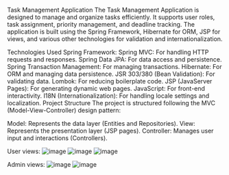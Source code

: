 Task Management Application
The Task Management Application is designed to manage and organize tasks efficiently. It supports user roles, task assignment, priority management, and deadline tracking. 
The application is built using the Spring Framework, Hibernate for ORM, JSP for views, and various other technologies for validation and internationalization.

Technologies Used
Spring Framework:
Spring MVC: For handling HTTP requests and responses.
Spring Data JPA: For data access and persistence.
Spring Transaction Management: For managing transactions.
Hibernate: For ORM and managing data persistence.
JSR 303/380 (Bean Validation): For validating data.
Lombok: For reducing boilerplate code.
JSP (JavaServer Pages): For generating dynamic web pages.
JavaScript: For front-end interactivity.
I18N (Internationalization): For handling locale settings and localization.
Project Structure
The project is structured following the MVC (Model-View-Controller) design pattern:

Model: Represents the data layer (Entities and Repositories).
View: Represents the presentation layer (JSP pages).
Controller: Manages user input and interactions (Controllers).

User views:
![image](https://github.com/AZet18/taskmanagement/assets/145192140/6c08e7ce-74a5-4e14-ae22-ffa8a3c0ed10)
![image](https://github.com/AZet18/taskmanagement/assets/145192140/8aad067d-2fc4-42a7-8323-36ce2d4ec6a3)
![image](https://github.com/AZet18/taskmanagement/assets/145192140/7c560145-4d1d-4b2f-b946-f2e44ba0f116)

Admin views:
![image](https://github.com/AZet18/taskmanagement/assets/145192140/634002e5-3d0d-4ae7-b982-9388c85427d9)
![image](https://github.com/AZet18/taskmanagement/assets/145192140/deb10609-5c83-4b8a-b66c-7597d323ea51)




